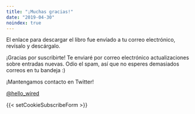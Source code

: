 ```yaml
---
title: "¡Muchas gracias!"
date: "2019-04-30"
noindex: true
---
```


El enlace para descargar el libro fue envíado a tu correo electrónico, revísalo y descárgalo.

¡Gracias por suscribirte! Te enviaré por correo electrónico actualizaciones sobre entradas nuevas. Odio el spam, así que no esperes demasiados correos en tu bandeja :) 

¡Mantengamos contacto en Twitter!

[@hello\_wired](https://twitter.com/hello_wired?ref_src=twsrc%5Etfw)

{{< setCookieSubscribeForm >}}